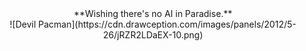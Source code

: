 <center> 
**Wishing there's no AI in Paradise.** 
</center>

<div align=center>
![Devil Pacman](https://cdn.drawception.com/images/panels/2012/5-26/jRZR2LDaEX-10.png)</div> 



